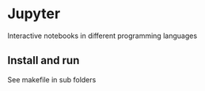 # Jupyter

Interactive notebooks in different programming languages

## Install and run

See makefile in sub folders
